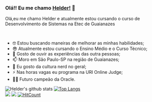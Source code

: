 ### Olá!! Eu me chamo [Helder!](https://github.com/Uken49) 👋
<!--
**Uken49/Uken49** is a ✨ _special_ ✨ repository because its `README.md` (this file) appears on your GitHub profile.
-->
Olá,eu me chamo Helder e atualmente estou cursando  o curso de Desenvolvimento de Sistemas na Etec de Guaianazes

<br />

- :nerd_face: Estou buscando maneiras de melhorar as minhas habilidades;
- :sunglasses: Atualmente estou cursando o Ensino Médio e o Curso Técnico;
- :monocle_face: Gosto de ouvir as experiências das outra pessoas;
- 📫 Moro em São Paulo-SP na região de Guaianazes;
- :slightly_smiling_face: Eu gosto da cultura nerd no geral; 
- ⚡ Nas horas vagas eu programa na URI Online Judge;
- :ng_man: Futuro campeão da Oracle.

![Helder's github stats](https://github-readme-stats.vercel.app/api?username=Uken49&show_icons=true&theme=material-palenight)
[![Top Langs](https://github-readme-stats.vercel.app/api/top-langs/?username=Uken49&langs_count=10&layout=compact&theme=material-palenight)](https://github.com/Uken49/github-readme-stats)
<br>
[<img src = "https://img.shields.io/badge/facebook-%231877F2.svg?&style=for-the-badge&logo=facebook&logoColor=white">](https://www.facebook.com/OAnciao)
[<img src="https://img.shields.io/badge/linkedin-%230077B5.svg?&style=for-the-badge&logo=linkedin&logoColor=white" />](https://www.linkedin.com/in/helder-alvarenga/)
[![HitCount](http://hits.dwyl.com/Helder/Uken49.svg)](http://hits.dwyl.com/Helder/Uken49)
